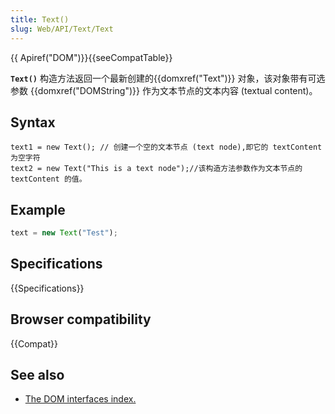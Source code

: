 ```yaml
---
title: Text()
slug: Web/API/Text/Text
---
```


{{ Apiref("DOM")}}{{seeCompatTable}}

**`Text()`** 构造方法返回一个最新创建的{{domxref("Text")}} 对象，该对象带有可选参数 {{domxref("DOMString")}} 作为文本节点的文本内容 (textual content)。

## Syntax

```plain
text1 = new Text(); // 创建一个空的文本节点 (text node),即它的 textContent 为空字符
text2 = new Text("This is a text node");//该构造方法参数作为文本节点的 textContent 的值。
```

## Example

```js
text = new Text("Test");
```

## Specifications

{{Specifications}}

## Browser compatibility

{{Compat}}

## See also

- [The DOM interfaces index.](/zh-CN/docs/DOM/DOM_Reference)
